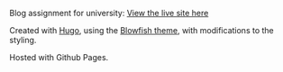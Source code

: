 <!-- hugo server --noHTTPCache -->

Blog assignment for university: [View the live site here](https://strike-digital.github.io/)

Created with [Hugo](https://gohugo.io/), using the [Blowfish theme](https://blowfish.page/), with modifications to the styling.

Hosted with Github Pages.